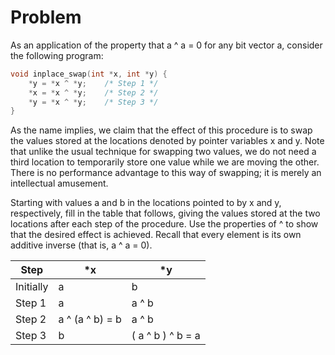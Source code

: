 # Problem

As an application of the property that a ^ a = 0 for any bit vector a, consider the following program:

```c
void inplace_swap(int *x, int *y) {
    *y = *x ^ *y;    /* Step 1 */
    *x = *x ^ *y;    /* Step 2 */
    *y = *x ^ *y;    /* Step 3 */
}
```

As the name implies, we claim that the effect of this procedure is to swap the values stored at the locations denoted by pointer variables x and y. Note that unlike the usual technique for swapping two values, we do not need a third location to temporarily store one value while we are moving the other. There is no performance advantage to this way of swapping; it is merely an intellectual amusement.

Starting with values a and b in the locations pointed to by x and y, respectively, fill in the table that follows, giving the values stored at the two locations after each step of the procedure. Use the properties of ^ to show that the desired effect is achieved. Recall that every element is its own additive inverse (that is, a ^ a = 0).

| Step      | \*x             | \*y               |
| --------- | --------------- | ----------------- |
| Initially | a               | b                 |
| Step 1    | a               | a ^ b             |
| Step 2    | a ^ (a ^ b) = b | a ^ b             |
| Step 3    | b               | ( a ^ b ) ^ b = a |
